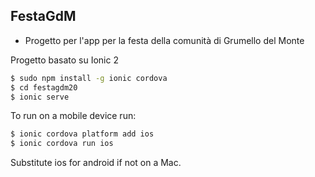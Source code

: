 ## FestaGdM 

* Progetto per l'app per la festa della comunità di Grumello del Monte

Progetto basato su Ionic 2 

```bash
$ sudo npm install -g ionic cordova
$ cd festagdm20
$ ionic serve
```

To run on a mobile device run:

```bash
$ ionic cordova platform add ios
$ ionic cordova run ios
```

Substitute ios for android if not on a Mac.

